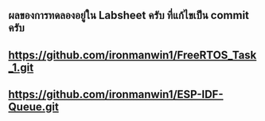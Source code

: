 ## ผลของการทดลองอยู่ใน Labsheet ครับ ที่แก้ไขเป็น commit ครับ
## https://github.com/ironmanwin1/FreeRTOS_Task_1.git 

## https://github.com/ironmanwin1/ESP-IDF-Queue.git
